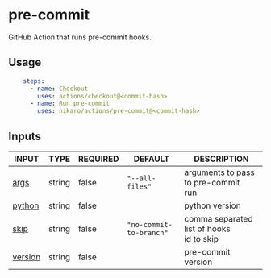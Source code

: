 # pre-commit

GitHub Action that runs pre-commit hooks.

## Usage

```yaml
    steps:
      - name: Checkout
        uses: actions/checkout@<commit-hash>
      - name: Run pre-commit
        uses: nikaro/actions/pre-commit@<commit-hash>
```

## Inputs

<!-- AUTO-DOC-INPUT:START - Do not remove or modify this section -->

|                         INPUT                         |  TYPE  | REQUIRED |         DEFAULT         |                  DESCRIPTION                  |
|-------------------------------------------------------|--------|----------|-------------------------|-----------------------------------------------|
|     <a name="input_args"></a>[args](#input_args)      | string |  false   |     `"--all-files"`     |   arguments to pass to pre-commit <br>run     |
|  <a name="input_python"></a>[python](#input_python)   | string |  false   |                         |                python version                 |
|     <a name="input_skip"></a>[skip](#input_skip)      | string |  false   | `"no-commit-to-branch"` | comma separated list of hooks <br>id to skip  |
| <a name="input_version"></a>[version](#input_version) | string |  false   |                         |              pre-commit version               |

<!-- AUTO-DOC-INPUT:END -->
